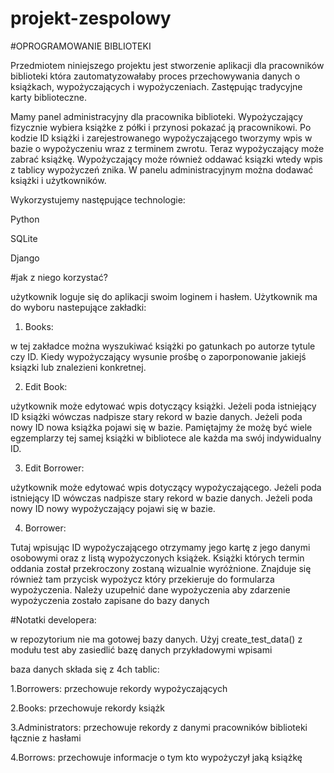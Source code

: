 # projekt-zespolowy

#OPROGRAMOWANIE BIBLIOTEKI

Przedmiotem niniejszego projektu jest stworzenie aplikacji dla pracowników biblioteki która zautomatyzowałaby proces przechowywania danych o książkach, wypożyczających i wypożyczeniach. Zastępując tradycyjne karty biblioteczne.

Mamy panel administracyjny dla pracownika biblioteki. Wypożyczający fizycznie wybiera książke z półki i przynosi pokazać ją 
pracownikowi. Po kodzie ID książki i zarejestrowanego wypożyczającego tworzymy wpis w bazie o wypożyczeniu wraz z terminem zwrotu. Teraz 
wypożyczający może zabrać książkę. Wypożyczający może również oddawać ksiązki wtedy wpis z tablicy wypożyczeń znika. W panelu administracyjnym można 
dodawać książki i użytkowników.

Wykorzystujemy następujące technologie:

Python

SQLite

Django

#jak z niego korzystać?

użytkownik loguje się do aplikacji swoim loginem i hasłem. Użytkownik ma do wyboru nastepujące zakładki:

1. Books:

w tej zakładce można wyszukiwać książki po gatunkach po autorze tytule czy ID. Kiedy wypożyczający wysunie prośbę o zaporponowanie jakiejś ksiązki lub znalezieni konkretnej.

2. Edit Book:

użytkownik może edytować wpis dotyczący książki. Jeżeli poda istniejący ID książki wówczas nadpisze stary rekord w bazie danych. Jeżeli poda nowy ID nowa książka pojawi się w bazie. Pamiętajmy że możę być wiele egzemplarzy tej samej książki w bibliotece ale każda ma swój indywidualny ID.

3. Edit Borrower:

użytkownik może edytować wpis dotyczący wypożyczającego. Jeżeli poda istniejący ID wówczas nadpisze stary rekord w bazie danych. Jeżeli poda nowy ID nowy wypożyczający pojawi się w bazie. 

4. Borrower:

Tutaj wpisując ID wypożyczającego otrzymamy jego kartę z jego danymi osobowymi oraz z listą wypożyczonych książek. Książki których termin oddania został przekroczony zostaną wizualnie wyróżnione. Znajduje się również tam przycisk wypożycz który przekieruje do formularza wypożyczenia. Należy uzupełnić dane wypożyczenia aby zdarzenie wypożyczenia zostało zapisane do bazy danych


#Notatki developera:

w repozytorium nie ma gotowej bazy danych. Użyj create_test_data() z modułu test aby zasiedlić bazę danych przykładowymi wpisami

baza danych składa się z 4ch tablic:

1.Borrowers: przechowuje rekordy wypożyczających

2.Books: przechowuje rekordy książk

3.Administrators: przechowuje rekordy z danymi pracowników biblioteki łącznie z hasłami

4.Borrows: przechowuje informacje o tym kto wypożyczył jaką książkę
